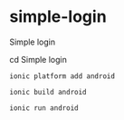 # simple-login
Simple login 

cd Simple login 

    ionic platform add android 

    ionic build android

    ionic run android 
